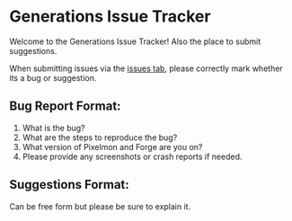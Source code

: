 # Generations Issue Tracker
Welcome to the Generations Issue Tracker! Also the place to submit suggestions.

When submitting issues via the [issues tab](https://github.com/Deltric/Generations/issues), please correctly mark whether its a bug or suggestion.


## Bug Report Format:
1. What is the bug?
2. What are the steps to reproduce the bug?
3. What version of Pixelmon and Forge are you on?
4. Please provide any screenshots or crash reports if needed.


## Suggestions Format:
Can be free form but please be sure to explain it.
